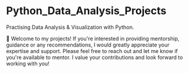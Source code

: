 # Python_Data_Analysis_Projects
Practising Data Analysis & Visualization with Python.

👋 Welcome to my projects! If you're interested in providing mentorship, guidance or any recommendations, I would greatly appreciate your expertise and support. Please feel free to reach out and let me know if you're available to mentor. I value your contributions and look forward to working with you!
